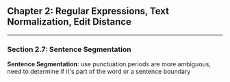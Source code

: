 ## Chapter 2: Regular Expressions, Text Normalization, Edit Distance
****
### Section 2.7: Sentence Segmentation

**Sentence Segmentation**:
use punctuation
periods are more ambiguous, need to determine if it's part of the word or a sentence boundary